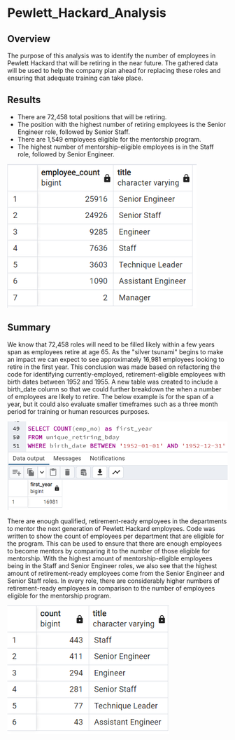 # Pewlett_Hackard_Analysis


## Overview

The purpose of this analysis was to identify the number of employees in Pewlett Hackard that will be retiring in the near future. The gathered data will be used to help the company plan ahead for replacing these roles and ensuring that adequate training can take place. 


## Results

- There are 72,458 total positions that will be retiring.
- The position with the highest number of retiring employees is the Senior Engineer role, followed by Senior Staff.
- There are 1,549 employees eligible for the mentorship program.
- The highest number of mentorship-eligible employees is in the Staff role, followed by Senior Engineer.

![Image 1](https://github.com/Aleahkita/Pewlett_Hackard_Analysis/blob/main/results_image_1.png)


## Summary

We know that 72,458 roles will need to be filled likely within a few years span as employees retire at age 65. As the "silver tsunami" begins to make an impact we can expect to see approximately 16,981 employees looking to retire in the first year. This conclusion was made based on refactoring the code for identifying currently-employed, retirement-eligible employees with birth dates between 1952 and 1955. A new table was created to include a birth_date column so that we could further breakdown the when a number of employees are  likely to retire. The below example is for the span of a year, but it could also evaluate smaller timeframes such as a three month period for training or human resources purposes.

![Summary Image 1](https://github.com/Aleahkita/Pewlett_Hackard_Analysis/blob/main/summary_image_1.png)


There are enough qualified, retirement-ready employees in the departments to mentor the next generation of Pewlett Hackard employees. Code was written to show the count of employees per department that are eligible for the program. This can be used to ensure that there are enough employees to become  mentors by comparing it to the number of those eligible for mentorship. With the highest amount of mentorship-eligible employees being in the Staff and Senior Engineer roles, we also see that the highest amount of retirement-ready employees come from the Senior Engineer and Senior Staff roles. In every role, there are considerably higher numbers of retirement-ready employees in comparison to the number of employees eligible for the mentorship program.

![Results Image 2](https://github.com/Aleahkita/Pewlett_Hackard_Analysis/blob/main/results_image_2.png)
